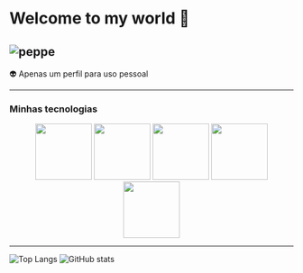 # Welcome to my world 👋

![peppe](https://steamuserimages-a.akamaihd.net/ugc/954101135156565426/21D9841F8E03ED30D91A7720388E1E8D3A464FC0/?imw=5000&imh=5000&ima=fit&impolicy=Letterbox&imcolor=%23000000&letterbox=false)
---

👽 Apenas um perfil para uso pessoal

---

### Minhas tecnologias

<p align="center">
<img src="https://cdn.jsdelivr.net/gh/devicons/devicon@latest/icons/csharp/csharp-line.svg" width="100px"/>
<img src="https://cdn.jsdelivr.net/gh/devicons/devicon@latest/icons/dotnetcore/dotnetcore-original.svg" width="100px"/>
<img src="https://cdn.jsdelivr.net/gh/devicons/devicon@latest/icons/microsoftsqlserver/microsoftsqlserver-plain-wordmark.svg" width="100px"/>
<img src="https://cdn.jsdelivr.net/gh/devicons/devicon@latest/icons/python/python-original-wordmark.svg" width="100px"/>
<img src="https://cdn.jsdelivr.net/gh/devicons/devicon@latest/icons/linux/linux-plain.svg" width="100px"/>
</p>

---          

![Top Langs](https://github-readme-stats.vercel.app/api/top-langs/?username=UnknownStart&layout=compact&theme=radical)
![GitHub stats](https://github-readme-stats.vercel.app/api?username=UnknownStart&show_icons=true&theme=radical)
          


<!--
**UnknownStart/UnknownStart** is a ✨ _special_ ✨ repository because its `README.md` (this file) appears on your GitHub profile.

Here are some ideas to get you started:

- 🔭 I’m currently working on ...
- 🌱 I’m currently learning ...
- 👯 I’m looking to collaborate on ...
- 🤔 I’m looking for help with ...
- 💬 Ask me about ...
- 📫 How to reach me: ...
- 😄 Pronouns: ...
- ⚡ Fun fact: ...
-->
